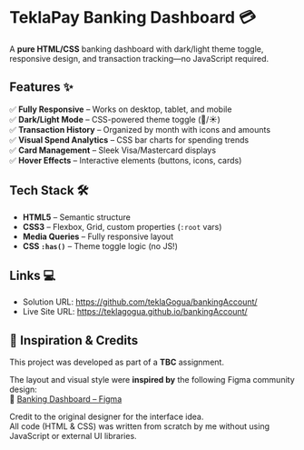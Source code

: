 # TeklaPay Banking Dashboard 💳

A **pure HTML/CSS** banking dashboard with dark/light theme toggle, responsive design, and transaction tracking—no JavaScript required.  

## Features ✨  
✅ **Fully Responsive** – Works on desktop, tablet, and mobile  
✅ **Dark/Light Mode** – CSS-powered theme toggle (🌙/☀️)  
✅ **Transaction History** – Organized by month with icons and amounts  
✅ **Visual Spend Analytics** – CSS bar charts for spending trends  
✅ **Card Management** – Sleek Visa/Mastercard displays  
✅ **Hover Effects** – Interactive elements (buttons, icons, cards)  

## Tech Stack 🛠️  
- **HTML5** – Semantic structure  
- **CSS3** – Flexbox, Grid, custom properties (`:root` vars)  
- **Media Queries** – Fully responsive layout  
- **CSS `:has()`** – Theme toggle logic (no JS!)  

## Links 💻 
- Solution URL: https://github.com/teklaGogua/bankingAccount/
- Live Site URL: https://teklagogua.github.io/bankingAccount/

## 🧠 Inspiration & Credits

This project was developed as part of a **TBC** assignment.

The layout and visual style were **inspired by** the following Figma community design:  
🎨 [Banking Dashboard – Figma](https://www.figma.com/community/file/1382980970454743696/banking-dashboard?fbclid=IwZXh0bgNhZW0CMTEAAR5RbOKjskHF9rZJkLjDJwcpwH4um5ok8lAqOpdH7IbnZaJzdx_Ktb1naubIzA_aem_nb1p1OVKRyKakVyP97s_Wg)

Credit to the original designer for the interface idea.  
All code (HTML & CSS) was written from scratch by me without using JavaScript or external UI libraries.
